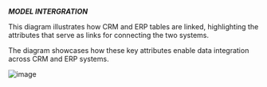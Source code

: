***MODEL INTERGRATION***

This diagram illustrates how CRM and ERP tables are linked, highlighting the attributes that serve as links for connecting the two systems. 

The diagram showcases how these key attributes enable data integration across CRM and ERP systems.

![image](https://github.com/user-attachments/assets/1927b2d4-5f10-4715-be3f-666d12fe7df5)

